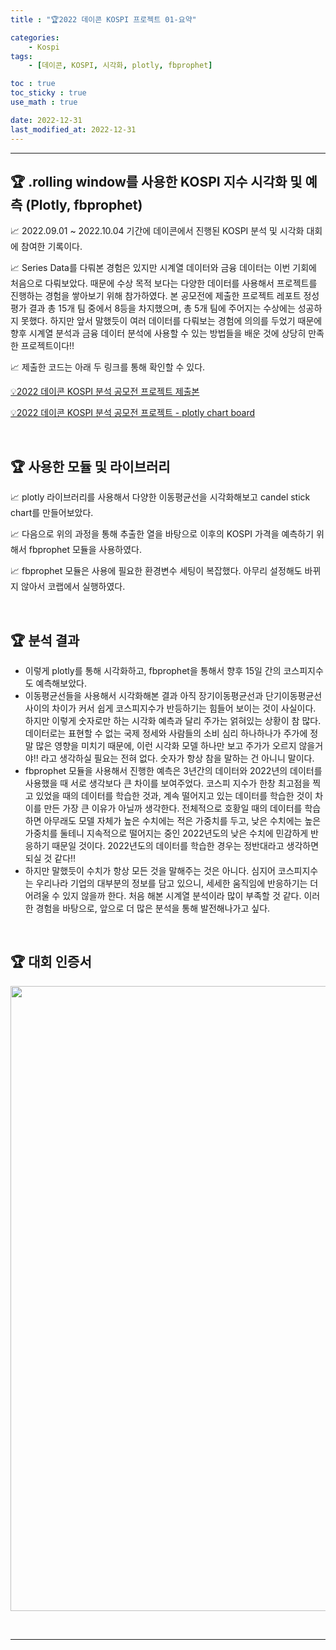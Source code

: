 ```yaml
---
title : "🏆2022 데이콘 KOSPI 프로젝트 01-요약"

categories:
    - Kospi
tags:
    - [데이콘, KOSPI, 시각화, plotly, fbprophet]

toc : true
toc_sticky : true 
use_math : true  

date: 2022-12-31
last_modified_at: 2022-12-31  
---  
```

* * *  

## 🏆 .rolling window를 사용한 KOSPI 지수 시각화 및 예측 (Plotly, fbprophet)  

📈 2022.09.01 ~ 2022.10.04 기간에 데이콘에서 진행된 KOSPI 분석 및 시각화 대회에 참여한 기록이다.  

📈 Series Data를 다뤄본 경험은 있지만 시계열 데이터와 금융 데이터는 이번 기회에 처음으로 다뤄보았다. 때문에 수상 목적 보다는 다양한 데이터를 사용해서 프로젝트를 진행하는 경험을 쌓아보기 위해 참가하였다. 본 공모전에 제출한 프로젝트 레포트 정성평가 결과 총 15개 팀 중에서 8등을 차지했으며, 총 5개 팀에 주어지는 수상에는 성공하지 못했다. 하지만 앞서 말했듯이 여러 데이터를 다뤄보는 경험에 의의를 두었기 때문에 향후 시계열 분석과 금융 데이터 분석에 사용할 수 있는 방법들을 배운 것에 상당히 만족한 프로젝트이다!!  

📈 제출한 코드는 아래 두 링크를 통해 확인할 수 있다.<br>  

[💡2022 데이콘 KOSPI 분석 공모전 프로젝트 제출본](https://dacon.io/competitions/official/235980/codeshare/6557?page=1&dtype=random)<br>  

[💡2022 데이콘 KOSPI 분석 공모전 프로젝트 - plotly chart board](https://chart-studio.plotly.com/~nyamin9/69)  

<br>  

## 🏆 사용한 모듈 및 라이브러리  

📈 plotly 라이브러리를 사용해서 다양한 이동평균선을 시각화해보고 candel stick chart를 만들어보았다.  

📈 다음으로 위의 과정을 통해 추출한 열을 바탕으로 이후의 KOSPI 가격을 예측하기 위해서 fbprophet 모듈을 사용하였다.  

📈 fbprophet 모듈은 사용에 필요한 환경변수 세팅이 복잡했다. 아무리 설정해도 바뀌지 않아서 코랩에서 실행하였다.  

<br>  

## 🏆 분석 결과  

- 이렇게 plotly를 통해 시각화하고, fbprophet을 통해서 향후 15일 간의 코스피지수도 예측해보았다.  
- 이동평균선들을 사용해서 시각화해본 결과 아직 장기이동평균선과 단기이동평균선 사이의 차이가 커서 쉽게 코스피지수가 반등하기는 힘들어 보이는 것이 사실이다. 하지만 이렇게 숫자로만 하는 시각화 예측과 달리 주가는 얽혀있는 상황이 참 많다. 데이터로는 표현할 수 없는 국제 정세와 사람들의 소비 심리 하나하나가 주가에 정말 많은 영향을 미치기 때문에, 이런 시각화 모델 하나만 보고 주가가 오르지 않을거야!! 라고 생각하실 필요는 전혀 없다. 숫자가 항상 참을 말하는 건 아니니 말이다.  
- fbprophet 모듈을 사용해서 진행한 예측은 3년간의 데이터와 2022년의 데이터를 사용했을 때 서로 생각보다 큰 차이를 보여주었다. 코스피 지수가 한창 최고점을 찍고 있었을 때의 데이터를 학습한 것과, 계속 떨어지고 있는 데이터를 학습한 것이 차이를 만든 가장 큰 이유가 아닐까 생각한다. 전체적으로 호황일 때의 데이터를 학습하면 아무래도 모델 자체가 높은 수치에는 적은 가중치를 두고, 낮은 수치에는 높은 가중치를 둘테니 지속적으로 떨어지는 중인 2022년도의 낮은 수치에 민감하게 반응하기 때문일 것이다. 2022년도의 데이터를 학습한 경우는 정반대라고 생각하면 되실 것 같다!!  
- 하지만 말했듯이 수치가 항상 모든 것을 말해주는 것은 아니다. 심지어 코스피지수는 우리나라 기업의 대부분의 정보를 담고 있으니, 세세한 움직임에 반응하기는 더 어려울 수 있지 않을까 한다. 처음 해본 시계열 분석이라 많이 부족할 것 같다. 이러한 경험을 바탕으로, 앞으로 더 많은 분석을 통해 발전해나가고 싶다.  
  
  
<br>  

## 🏆 대회 인증서  

<p align="center"><img src="https://user-images.githubusercontent.com/65170165/203471196-d162aa0d-36b0-4680-a293-0852455cf4f3.jpg" width="1000" /></p><br>  

***
